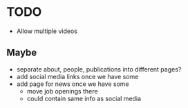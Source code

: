 # TODO

- Allow multiple videos

## Maybe

- separate about, people, publications into different pages?
- add social media links once we have some
- add page for news once we have some
  - move job openings there
  - could contain same info as social media
